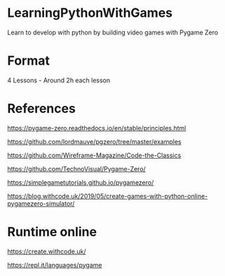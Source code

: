 # LearningPythonWithGames
Learn to develop with python by building video games with Pygame Zero

# Format
4 Lessons - Around 2h each lesson

# References

https://pygame-zero.readthedocs.io/en/stable/principles.html

https://github.com/lordmauve/pgzero/tree/master/examples

https://github.com/Wireframe-Magazine/Code-the-Classics

https://github.com/TechnoVisual/Pygame-Zero/

https://simplegametutorials.github.io/pygamezero/

https://blog.withcode.uk/2019/05/create-games-with-python-online-pygamezero-simulator/

# Runtime online

https://create.withcode.uk/

https://repl.it/languages/pygame